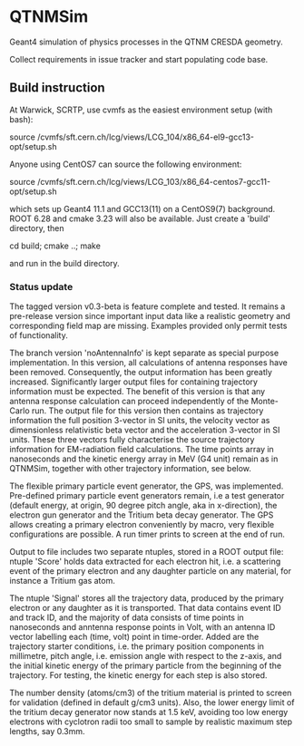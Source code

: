 
# QTNMSim
Geant4 simulation of physics processes in the QTNM CRESDA geometry.

Collect requirements in issue tracker and start populating code base.

## Build instruction

At Warwick, SCRTP, use cvmfs as the easiest environment setup (with bash):

source /cvmfs/sft.cern.ch/lcg/views/LCG_104/x86_64-el9-gcc13-opt/setup.sh

Anyone using CentOS7 can source the following environment:

source /cvmfs/sft.cern.ch/lcg/views/LCG_103/x86_64-centos7-gcc11-opt/setup.sh

which sets up Geant4 11.1 and GCC13(11) on a CentOS9(7) background. ROOT 6.28 and cmake 3.23 will also be available. Just create a 'build' directory, then 

cd build; cmake ..; make

and run in the build directory.

### Status update

The tagged version v0.3-beta is feature complete and tested. It remains a pre-release version since important
input data like a realistic geometry and corresponding field map are missing. Examples provided only permit
tests of functionality.

The branch version 'noAntennaInfo' is kept separate as special purpose implementation. In this version, 
all calculations of antenna responses have been removed. Consequently, the output information has been greatly
increased. Significantly larger output files for containing trajectory information must be expected. The benefit
of this version is that any antenna response calculation can proceed independently of the Monte-Carlo run. The output file
for this version then contains as trajectory information the full position 3-vector in SI units, the velocity vector
as dimensionless relativistic beta vector and the acceleration 3-vector in SI units. These three vectors fully characterise
the source trajectory information for EM-radiation field calculations. The time points array in nanoseconds and the
kinetic energy array in MeV (G4 unit) remain as in QTNMSim, together with other trajectory information, see below.

The flexible primary particle event generator, the GPS, was implemented. Pre-defined primary particle event generators 
remain, i.e a test generator 
(default energy, at origin, 90 degree pitch angle, aka in x-direction), the electron gun generator and the Tritium beta decay generator.
The GPS allows creating a primary electron conveniently by macro, very flexible configurations are possible.
A run timer prints to screen at the end of run.

Output to file includes two separate ntuples, stored in a ROOT output file: ntuple 'Score' holds 
data extracted for each electron hit, i.e. a scattering event of the primary electron and any daughter particle on any 
material, for instance a Tritium gas atom.

The ntuple 'Signal' stores all the trajectory data, produced by the primary electron or any daughter as it is transported. 
That data contains event ID and track ID, and the majority of data consists of time points in nanoseconds and 
anntenna response points in Volt, with an antenna ID vector labelling each (time, volt) point in time-order. Added are the 
trajectory starter conditions, i.e. the primary position components in millimetre, pitch angle, 
i.e. emission angle with respect to the z-axis, and the initial kinetic energy of the primary particle from the beginning of 
the trajectory. For testing, the kinetic energy for each step is also stored.

The number density (atoms/cm3) of the tritium material is printed to screen for validation (defined in default g/cm3 units). 
Also, the lower energy limit of the tritium decay generator now stands at 1.5 keV, avoiding too low energy electrons with 
cyclotron radii too small to sample by realistic maximum step lengths, say 0.3mm.

